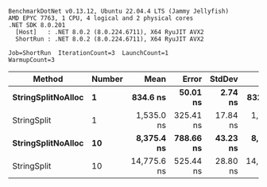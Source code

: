 ```

BenchmarkDotNet v0.13.12, Ubuntu 22.04.4 LTS (Jammy Jellyfish)
AMD EPYC 7763, 1 CPU, 4 logical and 2 physical cores
.NET SDK 8.0.201
  [Host]   : .NET 8.0.2 (8.0.224.6711), X64 RyuJIT AVX2
  ShortRun : .NET 8.0.2 (8.0.224.6711), X64 RyuJIT AVX2

Job=ShortRun  IterationCount=3  LaunchCount=1  
WarmupCount=3  

```
| Method             | Number | Mean        | Error     | StdDev   | Min         | Max         | Gen0   | Allocated |
|------------------- |------- |------------:|----------:|---------:|------------:|------------:|-------:|----------:|
| **StringSplitNoAlloc** | **1**      |    **834.6 ns** |  **50.01 ns** |  **2.74 ns** |    **832.7 ns** |    **837.8 ns** |      **-** |         **-** |
| StringSplit        | 1      |  1,535.0 ns | 325.41 ns | 17.84 ns |  1,520.4 ns |  1,554.9 ns | 0.0381 |    3208 B |
| **StringSplitNoAlloc** | **10**     |  **8,375.4 ns** | **788.66 ns** | **43.23 ns** |  **8,345.4 ns** |  **8,424.9 ns** |      **-** |         **-** |
| StringSplit        | 10     | 14,775.6 ns | 525.44 ns | 28.80 ns | 14,758.6 ns | 14,808.9 ns | 0.3815 |   32080 B |
